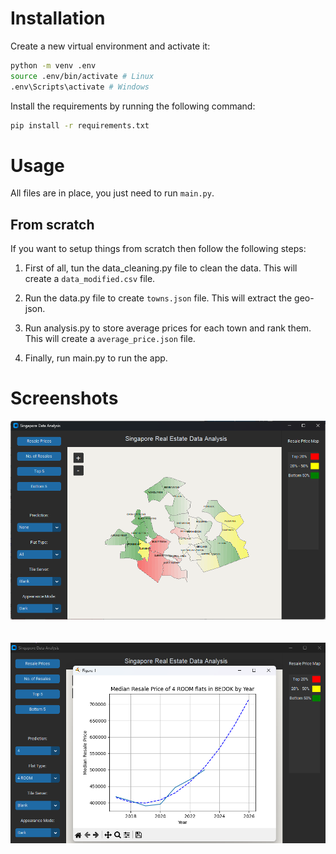 # Installation

Create a new virtual environment and activate it:

```bash
python -m venv .env
source .env/bin/activate # Linux
.env\Scripts\activate # Windows
```

Install the requirements by running the following command:

```bash
pip install -r requirements.txt
```

# Usage

All files are in place, you just need to run <code>main.py</code>.

## From scratch

If you want to setup things from scratch then follow the following steps:

1. First of all, tun the data_cleaning.py file to clean the data. This will create a <code>data_modified.csv</code> file.

2. Run the data.py file to create <code>towns.json</code> file. This will extract the geo-json.

3. Run analysis.py to store average prices for each town and rank them. This will create a <code>average_price.json</code> file.

4. Finally, run main.py to run the app.

# Screenshots

![Screenshot 1](images/app.png)
<br/><br/><br/>
![Screenshot 2](images/4_room_pred.png)
